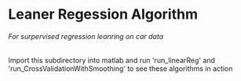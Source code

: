# Leaner Regession Algorithm
###### For surpervised regression leanring on car data

Import this subdirectory into matlab and run 'run_linearReg' and 'run_CrossValidationWithSmoothing' to see these algorithms in action
